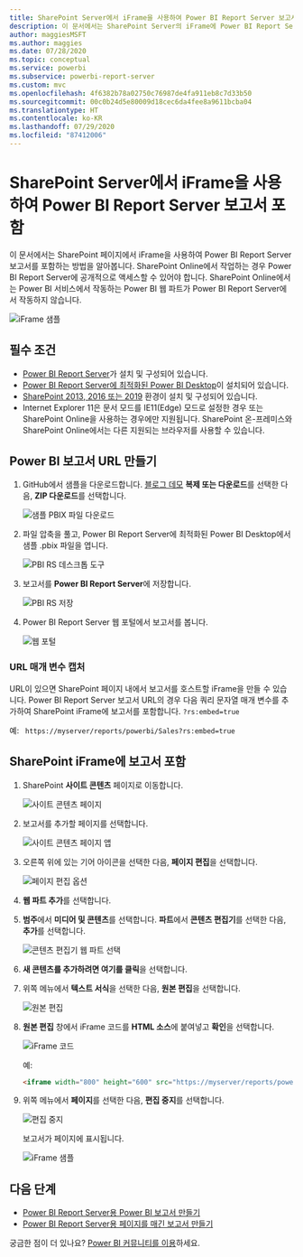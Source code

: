```yaml
---
title: SharePoint Server에서 iFrame을 사용하여 Power BI Report Server 보고서 포함
description: 이 문서에서는 SharePoint Server의 iFrame에 Power BI Report Server 보고서를 포함하는 방법을 보여 줍니다.
author: maggiesMSFT
ms.author: maggies
ms.date: 07/28/2020
ms.topic: conceptual
ms.service: powerbi
ms.subservice: powerbi-report-server
ms.custom: mvc
ms.openlocfilehash: 4f6382b78a02750c76987de4fa911eb8c7d33b50
ms.sourcegitcommit: 00c0b24d5e80009d18cec6da4fee8a9611bcba04
ms.translationtype: HT
ms.contentlocale: ko-KR
ms.lasthandoff: 07/29/2020
ms.locfileid: "87412006"
---
```

# <a name="embed-a-power-bi-report-server-report-using-an-iframe-in-sharepoint-server"></a>SharePoint Server에서 iFrame을 사용하여 Power BI Report Server 보고서 포함

이 문서에서는 SharePoint 페이지에서 iFrame을 사용하여 Power BI Report Server 보고서를 포함하는 방법을 알아봅니다. SharePoint Online에서 작업하는 경우 Power BI Report Server에 공개적으로 액세스할 수 있어야 합니다. SharePoint Online에서는 Power BI 서비스에서 작동하는 Power BI 웹 파트가 Power BI Report Server에서 작동하지 않습니다.  

![iFrame 샘플](media/quickstart-embed/quickstart_embed_01.png)

## <a name="prerequisites"></a>필수 조건
* [Power BI Report Server](https://powerbi.microsoft.com/report-server/)가 설치 및 구성되어 있습니다.
* [Power BI Report Server에 최적화된 Power BI Desktop](install-powerbi-desktop.md)이 설치되어 있습니다.
* [SharePoint 2013, 2016 또는 2019](https://docs.microsoft.com/sharepoint/install/install) 환경이 설치 및 구성되어 있습니다.
* Internet Explorer 11은 문서 모드를 IE11(Edge) 모드로 설정한 경우 또는 SharePoint Online을 사용하는 경우에만 지원됩니다. SharePoint 온-프레미스와 SharePoint Online에서는 다른 지원되는 브라우저를 사용할 수 있습니다.

## <a name="create-the-power-bi-report-url"></a>Power BI 보고서 URL 만들기

1. GitHub에서 샘플을 다운로드합니다. [블로그 데모](https://github.com/Microsoft/powerbi-desktop-samples) **복제 또는 다운로드**를 선택한 다음, **ZIP 다운로드**를 선택합니다.

    ![샘플 PBIX 파일 다운로드](media/quickstart-embed/quickstart_embed_14.png)

2. 파일 압축을 풀고, Power BI Report Server에 최적화된 Power BI Desktop에서 샘플 .pbix 파일을 엽니다.

    ![PBI RS 데스크톱 도구](media/quickstart-embed/quickstart_embed_02.png)

3. 보고서를 **Power BI Report Server**에 저장합니다. 

    ![PBI RS 저장](media/quickstart-embed/quickstart_embed_03.png)

4. Power BI Report Server 웹 포털에서 보고서를 봅니다.

    ![웹 포털](media/quickstart-embed/quickstart_embed_04.png)

### <a name="capture-the-url-parameter"></a>URL 매개 변수 캡처

URL이 있으면 SharePoint 페이지 내에서 보고서를 호스트할 iFrame을 만들 수 있습니다. Power BI Report Server 보고서 URL의 경우 다음 쿼리 문자열 매개 변수를 추가하여 SharePoint iFrame에 보고서를 포함합니다. `?rs:embed=true`

   예:
    ``` 
    https://myserver/reports/powerbi/Sales?rs:embed=true
    ```
## <a name="embed-the-report-in-a-sharepoint-iframe"></a>SharePoint iFrame에 보고서 포함

1. SharePoint **사이트 콘텐츠** 페이지로 이동합니다.

    ![사이트 콘텐츠 페이지](media/quickstart-embed/quickstart_embed_05.png)

2. 보고서를 추가할 페이지를 선택합니다.

    ![사이트 콘텐츠 페이지 앱](media/quickstart-embed/quickstart_embed_06.png)

3. 오른쪽 위에 있는 기어 아이콘을 선택한 다음, **페이지 편집**을 선택합니다.

    ![페이지 편집 옵션](media/quickstart-embed/quickstart_embed_07.png)

4. **웹 파트 추가**를 선택합니다.

5. **범주**에서 **미디어 및 콘텐츠**를 선택합니다. **파트**에서 **콘텐츠 편집기**를 선택한 다음, **추가**를 선택합니다.

    ![콘텐츠 편집기 웹 파트 선택](media/quickstart-embed/quickstart_embed_09.png)

6. **새 콘텐츠를 추가하려면 여기를 클릭**을 선택합니다.

7. 위쪽 메뉴에서 **텍스트 서식**을 선택한 다음, **원본 편집**을 선택합니다.

     ![원본 편집](media/quickstart-embed/quickstart_embed_11.png)

8. **원본 편집** 창에서 iFrame 코드를 **HTML 소스**에 붙여넣고 **확인**을 선택합니다.

    ![iFrame 코드](media/quickstart-embed/quickstart_embed_12.png)

     예:
     ```html
     <iframe width="800" height="600" src="https://myserver/reports/powerbi/Sales?rs:embed=true" frameborder="0" allowFullScreen="true"></iframe>
     ```

9. 위쪽 메뉴에서 **페이지**를 선택한 다음, **편집 중지**를 선택합니다.

    ![편집 중지](media/quickstart-embed/quickstart_embed_13.png)

    보고서가 페이지에 표시됩니다.

    ![iFrame 샘플](media/quickstart-embed/quickstart_embed_01.png)

## <a name="next-steps"></a>다음 단계

- [Power BI Report Server용 Power BI 보고서 만들기](quickstart-create-powerbi-report.md)  
- [Power BI Report Server용 페이지를 매긴 보고서 만들기](quickstart-create-paginated-report.md)  

궁금한 점이 더 있나요? [Power BI 커뮤니티를 이용](https://community.powerbi.com/)하세요. 
